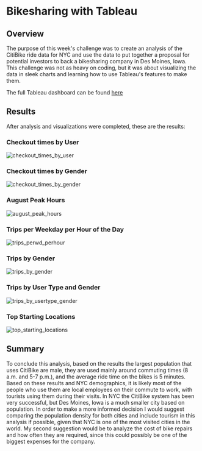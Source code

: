 # Bikesharing with Tableau

## Overview 
The purpose of this week's challenge was to create an analysis of the CitiBike ride data for NYC and use the data to put together a proposal for potential investors to back a bikesharing company in Des Moines, Iowa. This challenge was not as heavy on coding, but it was about visualizing the data in sleek charts and learning how to use Tableau's features to make them.

The full Tableau dashboard can be found [here](https://public.tableau.com/app/profile/alfonso.rodriguez8594/viz/Bikesharing_Challenge_16385586557540/NYCCitiBikeAnalysis?publish=yes)

## Results
After analysis and visualizations were completed, these are the results:
### Checkout times by User
![checkout_times_by_user](https://user-images.githubusercontent.com/88118759/144685530-b6757c51-ff30-44eb-9139-b85bf7c2d381.PNG)

### Checkout times by Gender
![checkout_times_by_gender](https://user-images.githubusercontent.com/88118759/144685537-538f4edb-8086-4b12-bb48-14e91135dc62.PNG)

### August Peak Hours
![august_peak_hours](https://user-images.githubusercontent.com/88118759/144685548-8e9dea2a-26fd-4255-845f-d86b0c2e39fd.PNG)

### Trips per Weekday per Hour of the Day
![trips_perwd_perhour](https://user-images.githubusercontent.com/88118759/144685560-75a1756e-eb9a-44b1-a02e-898030249b8a.PNG)

### Trips by Gender
![trips_by_gender](https://user-images.githubusercontent.com/88118759/144685574-c47bc2d7-d8d3-464f-a186-fe0f83d1d6f5.PNG)

### Trips by User Type and Gender
![trips_by_usertype_gender](https://user-images.githubusercontent.com/88118759/144685580-6725f37d-2fee-4041-af89-40543d522f8d.PNG)

### Top Starting Locations
![top_starting_locations](https://user-images.githubusercontent.com/88118759/144685583-b991c0e4-ddc6-43fe-98c7-08603ecb2493.PNG)

## Summary
To conclude this analysis, based on the results the largest population that uses CitiBike are male, they are used mainly around commuting times (8 a.m. and 5-7 p.m.), and the average ride time on the bikes is 5 minutes. Based on these results and NYC demographics, it is likely most of the people who use them are local employees on their commute to work, with tourists using them during their visits. 
In NYC the CitiBike system has been very successful, but Des Moines, Iowa is a much smaller city based on population. In order to make a more informed decision I would suggest comparing the population density for both cities and include tourism in this analysis if possible, given that NYC is one of the most visited cities in the world. My second suggestion would be to analyze the cost of bike repairs and how often they are required, since this could possibly be one of the biggest expenses for the company.

